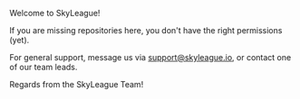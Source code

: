 Welcome to SkyLeague!

If you are missing repositories here, you don't have the right permissions (yet).

For general support, message us via support@skyleague.io, or contact one of our team leads. 

Regards from the SkyLeague Team!
